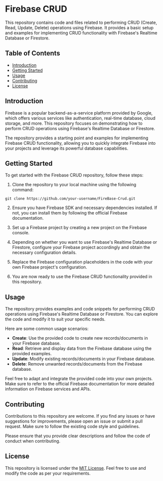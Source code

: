 # Firebase CRUD

This repository contains code and files related to performing CRUD (Create, Read, Update, Delete) operations using Firebase. It provides a basic setup and examples for implementing CRUD functionality with Firebase's Realtime Database or Firestore.

## Table of Contents

- [Introduction](#introduction)
- [Getting Started](#getting-started)
- [Usage](#usage)
- [Contributing](#contributing)
- [License](#license)

## Introduction

Firebase is a popular backend-as-a-service platform provided by Google, which offers various services like authentication, real-time database, cloud storage, and more. This repository focuses on demonstrating how to perform CRUD operations using Firebase's Realtime Database or Firestore.

The repository provides a starting point and examples for implementing Firebase CRUD functionality, allowing you to quickly integrate Firebase into your projects and leverage its powerful database capabilities.

## Getting Started

To get started with the Firebase CRUD repository, follow these steps:

1. Clone the repository to your local machine using the following command:

```shell
git clone https://github.com/your-username/FireBase-Crud.git
```

2. Ensure you have Firebase SDK and necessary dependencies installed. If not, you can install them by following the official Firebase documentation.

3. Set up a Firebase project by creating a new project on the Firebase console.

4. Depending on whether you want to use Firebase's Realtime Database or Firestore, configure your Firebase project accordingly and obtain the necessary configuration details.

5. Replace the Firebase configuration placeholders in the code with your own Firebase project's configuration.

6. You are now ready to use the Firebase CRUD functionality provided in this repository.

## Usage

The repository provides examples and code snippets for performing CRUD operations using Firebase's Realtime Database or Firestore. You can explore the code and modify it to suit your specific needs.

Here are some common usage scenarios:

- **Create**: Use the provided code to create new records/documents in your Firebase database.
- **Read**: Retrieve and display data from the Firebase database using the provided examples.
- **Update**: Modify existing records/documents in your Firebase database.
- **Delete**: Remove unwanted records/documents from the Firebase database.

Feel free to adapt and integrate the provided code into your own projects. Make sure to refer to the official Firebase documentation for more detailed information on Firebase services and APIs.

## Contributing

Contributions to this repository are welcome. If you find any issues or have suggestions for improvements, please open an issue or submit a pull request. Make sure to follow the existing code style and guidelines.

Please ensure that you provide clear descriptions and follow the code of conduct when contributing.

## License

This repository is licensed under the [MIT License](LICENSE). Feel free to use and modify the code as per your requirements.
